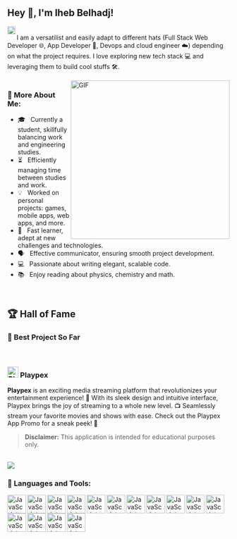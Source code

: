 ## Hey 👋, I'm Iheb Belhadj!
<a href='https://www.linkedin.com/in/iheb-belhaj'><img align='left' alt="linkedin" src="https://raw.githubusercontent.com/rahul-jha98/rahul-jha98/561d474902b59c7429ec22bb73e225696c27b202/assets/linkedin.svg" height='18px'/></a>

<br/>
I am a versatilist and easily adapt to different hats (Full Stack Web Developer 🌐, App Developer 📱, Devops and cloud engineer ☁️) depending on what the project requires. I love exploring new tech stack 💻 and leveraging them to build cool stuffs 🛠️. 
<br/>
<br/>

<img align="right" alt="GIF" src="https://raw.githubusercontent.com/rahul-jha98/rahul-jha98/main/techstack.gif" width="360px"/>

### 🧐 More About Me:

- 🎓 &nbsp; Currently a student, skillfully balancing work and engineering studies.
- ⏳  &nbsp;  Efficiently managing time between studies and work.
- 💡 &nbsp; Worked on personal projects: games, mobile apps, web apps, and more.
- 🚀 &nbsp; Fast learner, adept at new challenges and technologies.
- 🗣️ &nbsp; Effective communicator, ensuring smooth project development.
- 💻 &nbsp; Passionate about writing elegant, scalable code.
- 📚 &nbsp; Enjoy reading about physics, chemistry and math.

<br>

## 🏆 Hall of Fame

### 🌟   Best Project So Far

<br>

### <img src="https://i.ibb.co/wSwD1nB/logo-1.png" alt="Playpex logo" width="25"/> Playpex


**Playpex** is an exciting media streaming platform that revolutionizes your entertainment experience! 🚀 With its sleek design and intuitive interface, Playpex brings the joy of streaming to a whole new level. 📺 Seamlessly stream your favorite movies and shows with ease. Check out the Playpex App Promo for a sneak peek! 🎉
> **Disclaimer:** This application is intended for educational purposes only.

<br>


<a target="_blank" href="https://www.youtube.com/watch?v=mj4EjDdVXTo">
  <img src="https://lh3.googleusercontent.com/fife/ALs6j_F4HTHgkJP8ZGHWvr_ZVBSp5mJIAqxM4FZYs0lntlLTz_fSOKHJf5YNyQMMrgBBLMDrMjilq1rm52AvDELuYlRYWg4azJ3j-QHABydFMGVyB5D4nD8DJ5qh1Na9OFoKtUjB4b8mQ-y142StzuFiof6OOV9jO8XWfChyszdKOn3sam-KrlMtU4hmkr51QHbGfXqKpgew-nGEBz9eTGbnc0QkSsZyjj0RK1NsGLxIowu7HwiO-ZHDb0VXYYNzGbjle2WqzoNIFH3vA7G9NUxP80td7_GsNxRZwcMpWMid09cC8i_EmxTq04vXRCg-SApkhdjg6g0c1dQ1_Tp4mYsEL_1cCQVy8xjOxQLi0B07LfcCBzvLcL3qAGL_lkQPB6BrXhCfhEHjNNun_z56tLBRFoJBOY_cUnIY-KSWcDrbNKcW9M96v0HUhw9DpViF4f9JgwDOr0YDVjFnCgMj7v0IzqaiFzkvBDmjClSrxxUIBBze7Y9N_5haKAoH5UbqtJD56BM15evfkd93fA4OOgBzy6CeS5m9klX-85gUFS8L8Wm9yyB6G-SUTw3KYy7gVNTRZ1TArL4o8VF237m-JkOpki4mhS5j9mNIJVRkHijLFVRk9HUILYHZxqza3OSvHrv9B8pisIy7VYRS4GOjtLkU42_o6DMXGU5-oEV72pi5gIiVXFL4oy8iJiY1p7-TocarI75oehjAciVxGhgkzSwp1u8dlej8f7HasJL-29VkJBm8umAs0l6CozwcgcqoYW90zhPVVkF3jwi16M9S4NpMAlQt9o0y00wU7FF5sXaa_WcMV1poC4genUHe9EkBwG3jRp2dcgbPXvJC4_E8fwkXOL4hSNDhf3MyqIMRDXQ8Tuu1YDbGesi4G2mpwixkIaHe-1lncgFfQyYhbDYaWLA1ALIxHZ2LVik-k9P0GEcEhu_sNkU8V4DBep2H5nhUB7mZgJkNEsq1JSD5zY6ysOWQENXWKZ2puYm0Lv1pv4o_NDr14sm4x5ctawbRIM7UM2cEioVDA5BcUMB-oWutJWRXjI8dAVayyS5beWh1IccafSYZXwPLmbSsZzodLgOgacpmJqcnKvLAlyym7FlO7X-3entq9NsBumpFceK0LoR83GrIce0rVsgrrAXLd5gyGngM3QYBo_mlNVmeo07WilS9-NtddO9SMzTfwOZ4gKK0JSit3f9CVKgw6qzDokTrvrnnNH5FrV0cAPUMTmu1z_kRzIKArv6TwBwxye_bQ2yfmU2t3Vxabr-UmIdM_1OGeogd1UZqgITPQIiRD_I13onF9Xq8u7mNbGJnvmOAE8x6igjfUdAftsk9FezFrwtJUsce5NaIrLYIQWyrum_5HI7e4ilwcc7SpCmCVXErNBRYAjlinACnwrq34Wlq0_6gzs_vZkGn8nv9n6LJGJtXZHVWxcf0QR4q4qiKDR3a2Cc5IdXAvjjoXGZCALaB8EC5Kecx6HOY73ZgUgzbNw2_y8HEpDmbSBHNL0xsx5rAqyuP-WTKSrterbQQsRoPu61uIJQTVJ7JXtQvTvqOBCGof-t1ElEN6Hf3g3xv7HcrS_ei0kfaITt2jixfuIbebfwDlvpi2P9OtxvQHrLZ9TtroVU"/>
</a> 


### 🔨 Languages and Tools:


<img align="left" alt="JavaScript" height ="42px"  src="https://i.ibb.co/JQH4ppg/Type-Script.png">
<img align="left" alt="JavaScript" height ="42px"  src="https://i.ibb.co/BwZx9Y2/Vue-js.png">
<img align="left" alt="JavaScript" height ="42px"  src="https://i.ibb.co/4tTQSGk/Angular.png">
<img align="left" alt="JavaScript" height ="42px"  src="https://i.ibb.co/VNVsBQn/React.png">
<img align="left" alt="JavaScript" height ="42px"  src="https://i.ibb.co/3kV9Dr1/Node-js.png">
<img align="left" alt="JavaScript" height ="42px"  src="https://i.ibb.co/SwBjz7Y/Spring.png">
<img align="left" alt="JavaScript" height ="42px"  src="https://i.ibb.co/Ksdt3X1/NET.png">
<img align="left" alt="JavaScript" height ="42px"  src="https://i.ibb.co/mG8WFJW/Symfony.png">
<img align="left" alt="JavaScript" height ="42px"  src="https://i.ibb.co/T02F3Zs/Laravel.png">
<img align="left" alt="JavaScript" height ="42px"  src="https://i.ibb.co/Hr2S6hC/MySQL.png">
<img align="left" alt="JavaScript" height ="42px"  src="https://i.ibb.co/23hmPVN/MongoDB.png">
<img align="left" alt="JavaScript" height ="42px"  src="https://i.ibb.co/rcBRcs8/Postgres-SQL.png"> 
<img align="left" alt="JavaScript" height ="42px"  src="https://i.ibb.co/gzf2mS7/Docker.png">
<img align="left" alt="JavaScript" height ="42px"  src="https://i.ibb.co/JHzRCq8/Unity.png">
<img align="left" alt="JavaScript" height ="42px"  src="https://i.ibb.co/YD3sSrV/Sass.png">


<br>
